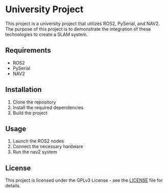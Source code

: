 # University Project

This project is a university project that utilizes ROS2, PySerial, and NAV2. The purpose of this project is to demonstrate the integration of these technologies to create a SLAM system.

## Requirements

- ROS2
- PySerial
- NAV2

## Installation

1. Clone the repository
2. Install the required dependencies
3. Build the project

## Usage

1. Launch the ROS2 nodes
2. Connect the necessary hardware
3. Run the nav2 system

## License

This project is licensed under the GPLv3 License - see the [LICENSE](LICENSE) file for details.
